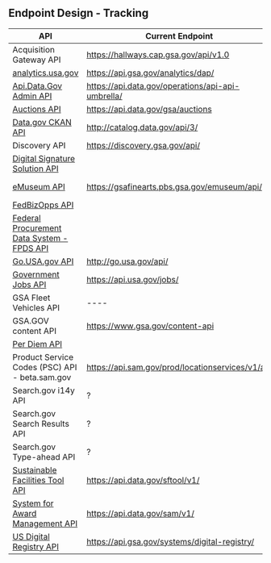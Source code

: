
## Endpoint Design - Tracking 


| API  |  Current Endpoint |  Proposed Endpoint | 
|---|---|---|
| Acquisition Gateway API | https://hallways.cap.gsa.gov/api/v1.0 |
| [analytics.usa.gov](https://analytics.usa.gov/developer) | https://api.gsa.gov/analytics/dap/ | https://api.gsa.gov/analytics/dotgov/ |
| [Api.Data.Gov Admin API](http://api.data.gov/developer/) | https://api.data.gov/operations/api-api-umbrella/ |done|
| [Auctions API](http://gsa.github.io/auctions_api/) | https://api.data.gov/gsa/auctions
| [Data.gov CKAN API](http://www.data.gov/developers/apis) | http://catalog.data.gov/api/3/ | http://api.gsa.gov/systems/datagov/3/ ? |
| Discovery API | https://discovery.gsa.gov/api/ | ---- | 
| [Digital Signature Solution API](https://gsa.github.io/DSSAPIDocumentation/api-docs/) | | |
| [eMuseum API](http://gsa.github.io/eMuseum-API/) | https://gsafinearts.pbs.gsa.gov/emuseum/api/ |  https://api.gsa.gov/systems/emuseum/ ? |
| [FedBizOpps API](https://www.fbo.gov/?s=generalinfo&mode=list&tab=list&tabmode=list&static=documentation) | | |
| [Federal Procurement Data System - FPDS API](https://www.fpds.gov/downloads/FPDS-Specifications-WebServices_Integration_Specifications_V1.4.doc) |  |  | 
| [Go.USA.gov API](https://go.usa.gov/api) | http://go.usa.gov/api/ |  http://api.usa.gov/go/ ? |
| [Government Jobs API](http://search.digitalgov.gov/developer/jobs.html) |  https://api.usa.gov/jobs/ | Done |
| GSA Fleet Vehicles API | ---- | ---- |
| GSA.GOV content API | https://www.gsa.gov/content-api | ---- |
| [Per Diem API](http://gsa.gov/portal/content/162379) | | |
| Product Service Codes (PSC) API - beta.sam.gov | https://api.sam.gov/prod/locationservices/v1/api | ------ |
| Search.gov i14y API | ? | ------ | 
| Search.gov Search Results API | ? | ------ | 
| Search.gov Type-ahead API | ? | ------ | 
| [Sustainable Facilities Tool API](https://sftool.gov/developers) | https://api.data.gov/sftool/v1/ | https://api.gsa.gov/buildings/sftool/v1/ ? |
| [System for Award Management API](http://gsa.github.io/sam_api/sam/) | https://api.data.gov/sam/v1/ | https://api.gsa.gov/acquisitions/sam/v1/ |
| [US Digital Registry API](https://usdigitalregistry.digitalgov.gov/) | https://api.gsa.gov/systems/digital-registry/ | https://api.gsa.gov/systems/digital-registry/ |
